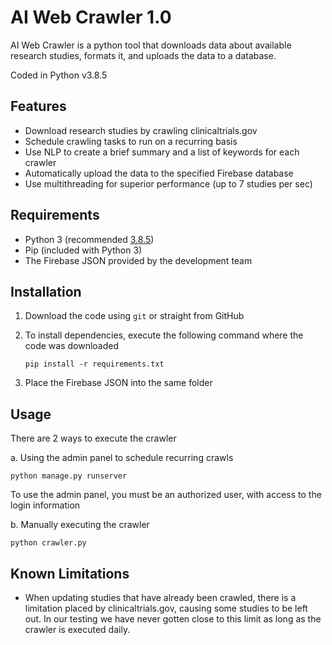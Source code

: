 # AI Web Crawler 1.0

AI Web Crawler is a python tool that downloads data about available research studies, formats it, and uploads the data to a database.

Coded in Python v3.8.5

## Features
- Download research studies by crawling clinicaltrials.gov
- Schedule crawling tasks to run on a recurring basis
- Use NLP to create a brief summary and a list of keywords for each crawler
- Automatically upload the data to the specified Firebase database
- Use multithreading for superior performance (up to 7 studies per sec)

## Requirements

- Python 3 (recommended [3.8.5](https://www.python.org/downloads/release/python-385/))
- Pip (included with Python 3)
- The Firebase JSON provided by the development team

## Installation

1. Download the code using `git` or straight from GitHub
2. To install dependencies, execute the following command where the code was downloaded 

     ```pip install -r requirements.txt```
     
3. Place the Firebase JSON into the same folder

## Usage
 There are 2 ways to execute the crawler

a. Using the admin panel to schedule recurring crawls

   ```python manage.py runserver```
      
 To use the admin panel, you must be an authorized user, with access to the login information

     
b. Manually executing the crawler

  ```python crawler.py```

## Known Limitations

- When updating studies that have already been crawled, there is a limitation placed by clinicaltrials.gov, causing some studies to be left out. In our testing we have never gotten close to this limit as long as the crawler is executed daily.

